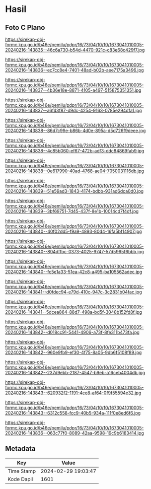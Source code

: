 # Hasil

## Foto C Plano

https://sirekap-obj-formc.kpu.go.id/b46e/pemilu/pdpr/16/73/04/10/10/1673041010005-20240216-143835--46c6a730-b54d-4470-921c-c83e68c429f7.jpg

https://sirekap-obj-formc.kpu.go.id/b46e/pemilu/pdpr/16/73/04/10/10/1673041010005-20240216-143836--ec7cc8e4-7401-48ad-b02b-aee7175a3496.jpg

https://sirekap-obj-formc.kpu.go.id/b46e/pemilu/pdpr/16/73/04/10/10/1673041010005-20240216-143837--4b36e18e-8871-4105-a497-515875351351.jpg

https://sirekap-obj-formc.kpu.go.id/b46e/pemilu/pdpr/16/73/04/10/10/1673041010005-20240216-143837--a6f43f87-d9dc-4254-9163-0785e294dfa1.jpg

https://sirekap-obj-formc.kpu.go.id/b46e/pemilu/pdpr/16/73/04/10/10/1673041010005-20240216-143838--86d7c99e-b86b-4d0e-895a-d5d726f9deee.jpg

https://sirekap-obj-formc.kpu.go.id/b46e/pemilu/pdpr/16/73/04/10/10/1673041010005-20240216-143838--4c85b060-ef67-472b-adf3-ddc84869fab9.jpg

https://sirekap-obj-formc.kpu.go.id/b46e/pemilu/pdpr/16/73/04/10/10/1673041010005-20240216-143838--0e617990-40ad-4768-ae04-7050031116db.jpg

https://sirekap-obj-formc.kpu.go.id/b46e/pemilu/pdpr/16/73/04/10/10/1673041010005-20240216-143839--51e59ad3-1843-4174-bdbb-931ad6dca0d0.jpg

https://sirekap-obj-formc.kpu.go.id/b46e/pemilu/pdpr/16/73/04/10/10/1673041010005-20240216-143839--3bf69751-7d45-437f-8e1b-10014cd7f4df.jpg

https://sirekap-obj-formc.kpu.go.id/b46e/pemilu/pdpr/16/73/04/10/10/1673041010005-20240216-143840--40f02dd5-f9a9-4893-80d4-16fa5bf14907.jpg

https://sirekap-obj-formc.kpu.go.id/b46e/pemilu/pdpr/16/73/04/10/10/1673041010005-20240216-143840--804dffbc-0373-4025-9747-57d5965f6bbb.jpg

https://sirekap-obj-formc.kpu.go.id/b46e/pemilu/pdpr/16/73/04/10/10/1673041010005-20240216-143840--fc5e1a33-51ea-42c8-a495-ba105562adec.jpg

https://sirekap-obj-formc.kpu.go.id/b46e/pemilu/pdpr/16/73/04/10/10/1673041010005-20240216-143841--d0fdec94-e79d-410c-947c-3c2831b04fac.jpg

https://sirekap-obj-formc.kpu.go.id/b46e/pemilu/pdpr/16/73/04/10/10/1673041010005-20240216-143841--5dcea864-88d7-498a-bd5f-3048b152fd8f.jpg

https://sirekap-obj-formc.kpu.go.id/b46e/pemilu/pdpr/16/73/04/10/10/1673041010005-20240216-143842--d018cc91-5441-4906-a73f-8fe311b473fa.jpg

https://sirekap-obj-formc.kpu.go.id/b46e/pemilu/pdpr/16/73/04/10/10/1673041010005-20240216-143842--960e9fb9-ef30-4f75-8a05-9db6f5108f89.jpg

https://sirekap-obj-formc.kpu.go.id/b46e/pemilu/pdpr/16/73/04/10/10/1673041010005-20240216-143842--237d9ebb-2187-4547-b9eb-a16ceb4004db.jpg

https://sirekap-obj-formc.kpu.go.id/b46e/pemilu/pdpr/16/73/04/10/10/1673041010005-20240216-143843--620932f2-1191-4ce8-af64-0f9f55594e32.jpg

https://sirekap-obj-formc.kpu.go.id/b46e/pemilu/pdpr/16/73/04/10/10/1673041010005-20240216-143843--6312c558-fcc9-40b5-934a-111f0e8ed6f6.jpg

https://sirekap-obj-formc.kpu.go.id/b46e/pemilu/pdpr/16/73/04/10/10/1673041010005-20240216-143836--063c77f0-8089-42aa-9598-19c9b6183414.jpg


## Metadata

| Key        | Value               |
| ---------- | ------------------- |
| Time Stamp | 2024-02-29 19:03:47 |
| Kode Dapil | 1601                |




